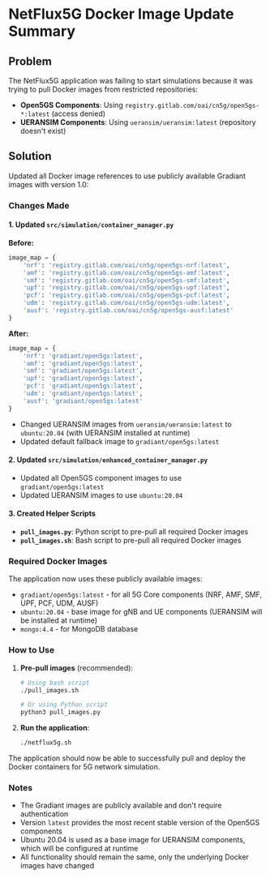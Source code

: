 # NetFlux5G Docker Image Update Summary

## Problem
The NetFlux5G application was failing to start simulations because it was trying to pull Docker images from restricted repositories:
- **Open5GS Components**: Using `registry.gitlab.com/oai/cn5g/open5gs-*:latest` (access denied)
- **UERANSIM Components**: Using `ueransim/ueransim:latest` (repository doesn't exist)

## Solution
Updated all Docker image references to use publicly available Gradiant images with version 1.0:

### Changes Made

#### 1. Updated `src/simulation/container_manager.py`
**Before:**
```python
image_map = {
    'nrf': 'registry.gitlab.com/oai/cn5g/open5gs-nrf:latest',
    'amf': 'registry.gitlab.com/oai/cn5g/open5gs-amf:latest', 
    'smf': 'registry.gitlab.com/oai/cn5g/open5gs-smf:latest',
    'upf': 'registry.gitlab.com/oai/cn5g/open5gs-upf:latest',
    'pcf': 'registry.gitlab.com/oai/cn5g/open5gs-pcf:latest',
    'udm': 'registry.gitlab.com/oai/cn5g/open5gs-udm:latest',
    'ausf': 'registry.gitlab.com/oai/cn5g/open5gs-ausf:latest'
}
```

**After:**
```python
image_map = {
    'nrf': 'gradiant/open5gs:latest',
    'amf': 'gradiant/open5gs:latest', 
    'smf': 'gradiant/open5gs:latest',
    'upf': 'gradiant/open5gs:latest',
    'pcf': 'gradiant/open5gs:latest',
    'udm': 'gradiant/open5gs:latest',
    'ausf': 'gradiant/open5gs:latest'
}
```

- Changed UERANSIM images from `ueransim/ueransim:latest` to `ubuntu:20.04` (with UERANSIM installed at runtime)
- Updated default fallback image to `gradiant/open5gs:latest`

#### 2. Updated `src/simulation/enhanced_container_manager.py`
- Updated all Open5GS component images to use `gradiant/open5gs:latest`
- Updated UERANSIM images to use `ubuntu:20.04`

#### 3. Created Helper Scripts
- **`pull_images.py`**: Python script to pre-pull all required Docker images
- **`pull_images.sh`**: Bash script to pre-pull all required Docker images

### Required Docker Images
The application now uses these publicly available images:
- `gradiant/open5gs:latest` - for all 5G Core components (NRF, AMF, SMF, UPF, PCF, UDM, AUSF)
- `ubuntu:20.04` - base image for gNB and UE components (UERANSIM will be installed at runtime)
- `mongo:4.4` - for MongoDB database

### How to Use
1. **Pre-pull images** (recommended):
   ```bash
   # Using bash script
   ./pull_images.sh
   
   # Or using Python script
   python3 pull_images.py
   ```

2. **Run the application**:
   ```bash
   ./netflux5g.sh
   ```

The application should now be able to successfully pull and deploy the Docker containers for 5G network simulation.

### Notes
- The Gradiant images are publicly available and don't require authentication
- Version `latest` provides the most recent stable version of the Open5GS components
- Ubuntu 20.04 is used as a base image for UERANSIM components, which will be configured at runtime
- All functionality should remain the same, only the underlying Docker images have changed
